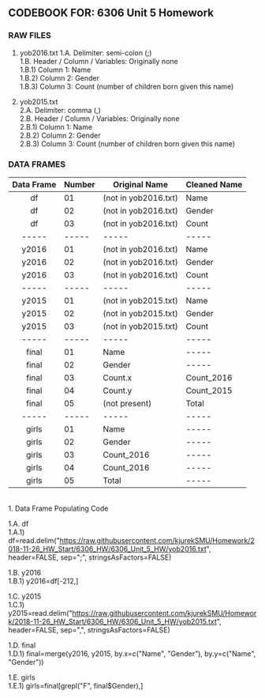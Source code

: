 ## CODEBOOK FOR: 6306 Unit 5 Homework

### RAW FILES

1. yob2016.txt
1.A. Delimiter: semi-colon (;) <br />
1.B. Header / Column / Variables: Originally none <br />
1.B.1) Column 1: Name <br />
1.B.2) Column 2: Gender <br />
1.B.3) Column 3: Count (number of children born given this name) <br />

2. yob2015.txt <br />
2.A. Delimiter: comma (,) <br />
2.B. Header / Column / Variables: Originally none <br />
2.B.1) Column 1: Name <br />
2.B.2) Column 2: Gender <br />
2.B.3) Column 3: Count (number of children born given this name) <br />
  
### DATA FRAMES

Data Frame | Number | Original Name | Cleaned Name
:-------: | --------| --------| ---------  
df | 01 | (not in yob2016.txt) | Name
df | 02 | (not in yob2016.txt) | Gender
df | 03 | (not in yob2016.txt) | Count
----- | -----| -----| ----- | ----- 
y2016 | 01 | (not in yob2016.txt) | Name
y2016 | 02 | (not in yob2016.txt) | Gender
y2016 | 03 | (not in yob2016.txt) | Count
----- | -----| -----| ----- 
y2015 | 01 | (not in yob2015.txt) | Name
y2015 | 02 | (not in yob2015.txt) | Gender
y2015 | 03 | (not in yob2015.txt) | Count
----- | -----| -----| ----- 
final | 01 | Name | -----
final | 02 | Gender | -----
final | 03 | Count.x | Count_2016
final | 04 | Count.y | Count_2015
final | 05 | (not present) | Total
----- | -----| -----| ----- 
girls | 01 | Name | -----
girls | 02 | Gender | -----
girls | 03 | Count_2016 | -----
girls | 04 | Count_2016 | -----
girls | 05 | Total | -----

 <br />
1. Data Frame Populating Code <br />

1.A. df <br />
1.A.1) df=read.delim("https://raw.githubusercontent.com/kjurekSMU/Homework/2018-11-26_HW_Start/6306_HW/6306_Unit_5_HW/yob2016.txt", header=FALSE, sep=";", stringsAsFactors=FALSE) <br />

1.B. y2016 <br />
1.B.1) y2016=df[-212,] <br />

1.C. y2015 <br />
1.C.1) y2015=read.delim("https://raw.githubusercontent.com/kjurekSMU/Homework/2018-11-26_HW_Start/6306_HW/6306_Unit_5_HW/yob2015.txt", header=FALSE, sep=",", stringsAsFactors=FALSE) <br />

1.D. final <br />
1.D.1) final=merge(y2016, y2015, by.x=c("Name", "Gender"), by.y=c("Name", "Gender")) <br />

1.E. girls <br />
1.E.1) girls=final[grepl("F", final$Gender),] <br />
